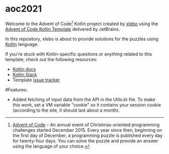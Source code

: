 # aoc2021

Welcome to the Advent of Code[^aoc] Kotlin project created by [xlebo][github] using the [Advent of Code Kotlin Template][template] delivered by JetBrains.

In this repository, xlebo is about to provide solutions for the puzzles using [Kotlin][kotlin] language.

If you're stuck with Kotlin-specific questions or anything related to this template, check out the following resources:

- [Kotlin docs][docs]
- [Kotlin Slack][slack]
- Template [issue tracker][issues]


[^aoc]:
    [Advent of Code][aoc] – An annual event of Christmas-oriented programming challenges started December 2015.
    Every year since then, beginning on the first day of December, a programming puzzle is published every day for twenty-four days.
    You can solve the puzzle and provide an answer using the language of your choice.

#Features:
* Added fetching of input data from the API in the Utils.kt file.
To make this work, set a VM variable "cookie" so it contains your session cookie
(according to the site, it should last about a month).

[aoc]: https://adventofcode.com
[docs]: https://kotlinlang.org/docs/home.html
[github]: https://github.com/xlebo
[issues]: https://github.com/kotlin-hands-on/advent-of-code-kotlin-template/issues
[kotlin]: https://kotlinlang.org
[slack]: https://surveys.jetbrains.com/s3/kotlin-slack-sign-up
[template]: https://github.com/kotlin-hands-on/advent-of-code-kotlin-template
